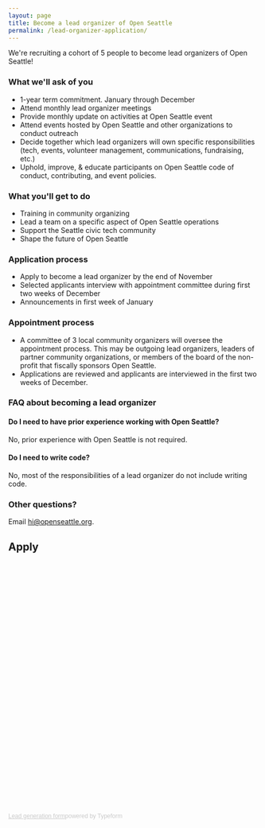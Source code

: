```yaml
---
layout: page
title: Become a lead organizer of Open Seattle
permalink: /lead-organizer-application/
---
```


We're recruiting a cohort of 5 people to become lead organizers of Open Seattle!

### What we'll ask of you
- 1-year term commitment. January through December
- Attend monthly lead organizer meetings
- Provide monthly update on activities at Open Seattle event
- Attend events hosted by Open Seattle and other organizations to conduct outreach
- Decide together which lead organizers will own specific responsibilities (tech, events, volunteer management, communications, fundraising, etc.)
- Uphold, improve, & educate participants on Open Seattle code of conduct, contributing, and event policies.

### What you'll get to do
- Training in community organizing
- Lead a team on a specific aspect of Open Seattle operations
- Support the Seattle civic tech community
- Shape the future of Open Seattle

### Application process
- Apply to become a lead organizer by the end of November
- Selected applicants interview with appointment committee during first two weeks of December
- Announcements in first week of January

### Appointment process
- A committee of 3 local community organizers will oversee the appointment process. This may be outgoing lead organizers, leaders of partner community organizations, or members of the board of the non-profit that fiscally sponsors Open Seattle.
- Applications are reviewed and applicants are interviewed in the first two weeks of December.

### FAQ about becoming a lead organizer

#### Do I need to have prior experience working with Open Seattle?

No, prior experience with Open Seattle is not required.

#### Do I need to write code?

No, most of the responsibilities of a lead organizer do not include writing code.

### Other questions?

Email hi@openseattle.org.

## Apply

<!-- Change the width and height values to suit you best -->
<div class="typeform-widget" data-url="https://openseattle.typeform.com/to/z4tY7p" data-text="Open Seattle Lead Organizer" style="width:100%;height:500px;"></div>
<script>(function(){var qs,js,q,s,d=document,gi=d.getElementById,ce=d.createElement,gt=d.getElementsByTagName,id='typef_orm',b='https://s3-eu-west-1.amazonaws.com/share.typeform.com/';if(!gi.call(d,id)){js=ce.call(d,'script');js.id=id;js.src=b+'widget.js';q=gt.call(d,'script')[0];q.parentNode.insertBefore(js,q)}})()</script>
<div style="font-family: Sans-Serif;font-size: 12px;color: #999;opacity: 0.5; padding-top: 5px;"><a href="https://www.typeform.com/examples/forms/lead-generation-template/?utm_campaign=z4tY7p&amp;utm_source=typeform.com-2647288-Basic&amp;utm_medium=typeform&amp;utm_content=typeform-embedded-leadform&amp;utm_term=EN" style="color: #999" target="_blank">Lead generation form</a>powered by Typeform</div>
